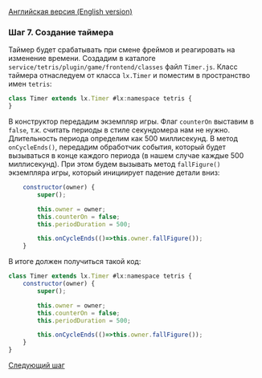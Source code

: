 [Английская версия (English version)](https://github.com/epicoon/lx-doc-articles/blob/master/en/app-dev/expl1/7_Timer.md)

### Шаг 7. Создание таймера

Таймер будет срабатывать при смене фреймов и реагировать на изменение времени. Создадим в каталоге `service/tetris/plugin/game/frontend/classes` файл `Timer.js`. Класс таймера отнаследуем от класса `lx.Timer` и поместим в пространство имен `tetris`:
```js
class Timer extends lx.Timer #lx:namespace tetris {
}
```

В конструктор передадим экземпляр игры. Флаг `counterOn` выставим в `false`, т.к. считать периоды в стиле секундомера нам не нужно. Длительность периода определим как 500 миллисекунд. В метод `onCycleEnds()`, передадим обработчик события, который будет вызываться в конце каждого периода (в нашем случае каждые 500 миллисекунд). При этом будем вызывать метод `fallFigure()` экземпляра игры, который инициирует падение детали вниз:
```js
	constructor(owner) {
		super();

		this.owner = owner;
		this.counterOn = false;
		this.periodDuration = 500;

		this.onCycleEnds(()=>this.owner.fallFigure());
	}
```

В итоге должен получиться такой код:
```js
class Timer extends lx.Timer #lx:namespace tetris {
	constructor(owner) {
		super();

		this.owner = owner;
		this.counterOn = false;
		this.periodDuration = 500;

		this.onCycleEnds(()=>this.owner.fallFigure());
	}
}

```

[Следующий шаг](https://github.com/epicoon/lx-doc-articles/blob/master/ru/app-dev/expl1/8_Game.md)
